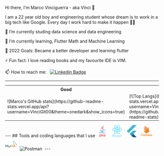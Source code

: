 Hi there, I'm Marco Vinciguerra - aka Vinci 👋
 
I am a 22 year old boy and engineering student whose dream is to work in a big tech like Google. Every day I work hard to make it happen 💪🏻

🔭 I’m currently studing data science and data engineering

🌱 I’m currently learning, Flutter Math and Machine Learning

🥅 2022 Goals: Became a better developer and learning flutter

⚡ Fun fact: I love reading books and my favourite IDE is VIM.

📫 How to reach me: &nbsp; [![Linkedin Badge](https://img.shields.io/badge/-Marco-blue?style=flat&logo=Linkedin&logoColor=white)](https://www.linkedin.com/in/marco-vinciguerra-7ba365242/)

---

<table>
<tr>
<th> Good </th>
<th> Bad </th>
</tr>
<tr>
<td>
![Marco's GitHub stats](https://github-readme-stats.vercel.app/api?username=VinciGit00&theme=onedark&show_icons=true)
</td>
<td>
[![Top Langs](https://github-readme-stats.vercel.app/api/top-langs/?username=VinciGit00&theme=onedark)](https://github.com/VinciGit00/github-readme-stats)
</td>
</tr>
</table>
---
## Tools and coding languages that I use
<img src="https://github.com/devicons/devicon/blob/master/icons/java/java-original-wordmark.svg" title="Java" alt="Java" width="40" height="40"/>&nbsp;
<img src="https://github.com/devicons/devicon/blob/master/icons/react/react-original-wordmark.svg" title="React" alt="React" width="40" height="40"/>&nbsp;
<img src="https://github.com/devicons/devicon/blob/master/icons/flutter/flutter-original.svg" title="Flutter" alt="Flutter" width="40" height="40"/>&nbsp;
<img src="https://github.com/devicons/devicon/blob/master/icons/firebase/firebase-plain-wordmark.svg" title="Firebase" alt="Firebase" width="40" height="40"/>&nbsp;
<img src="https://github.com/devicons/devicon/blob/master/icons/mysql/mysql-original-wordmark.svg" title="MySQL"  alt="MySQL" width="40" height="40"/>&nbsp;
<img src="https://www.vectorlogo.zone/logos/getpostman/getpostman-icon.svg" title="Postman"  alt="Postman" width="40" height="40"/>&nbsp;
---

